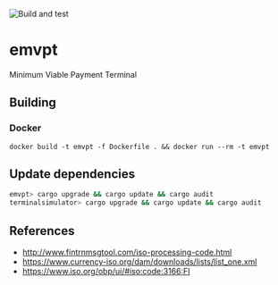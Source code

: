 ![Build and test](https://github.com/mrautio/emvpt/workflows/Docker%20Image%20CI/badge.svg)

# emvpt

Minimum Viable Payment Terminal

## Building

### Docker

```
docker build -t emvpt -f Dockerfile . && docker run --rm -t emvpt
```
## Update dependencies

```sh
emvpt> cargo upgrade && cargo update && cargo audit
terminalsimulator> cargo upgrade && cargo update && cargo audit
```

## References

* http://www.fintrnmsgtool.com/iso-processing-code.html
* https://www.currency-iso.org/dam/downloads/lists/list_one.xml
* https://www.iso.org/obp/ui/#iso:code:3166:FI
